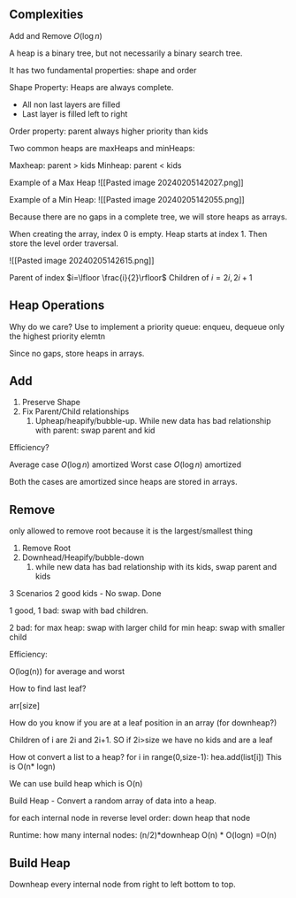## Complexities
Add and Remove $O(\log n)$


A heap is a binary tree, but not necessarily a binary search tree.

It has two fundamental properties: shape and order

Shape Property: Heaps are always complete.
- All non last layers are filled
- Last layer is filled left to right

Order property: parent always higher priority than kids

Two common heaps are maxHeaps and minHeaps:

Maxheap: parent > kids
Minheap: parent < kids

Example of a Max Heap
![[Pasted image 20240205142027.png]]

Example of a Min Heap:
![[Pasted image 20240205142055.png]]

Because there are no gaps in a complete tree, we will store heaps as arrays.

When creating the array, index 0 is empty. Heap starts at index 1. Then store the level order traversal.

![[Pasted image 20240205142615.png]]

Parent of index $i=\lfloor \frac{i}{2}\rfloor$
Children of $i=2i,2i+1$

## Heap Operations

Why do we care? Use to implement a priority queue: enqueu, dequeue only the highest priority elemtn

Since no gaps, store heaps in arrays.

## Add

1. Preserve Shape
2. Fix Parent/Child relationships
	1. Upheap/heapify/bubble-up. While new data has bad relationship with parent: swap parent and kid

Efficiency?

Average case $O(\log n)$ amortized
Worst case $O(\log n)$ amortized

Both the cases are amortized since heaps are stored in arrays.

## Remove

only allowed to remove root because it is the largest/smallest thing

1. Remove Root
2. Downhead/Heapify/bubble-down
	1. while new data has bad relationship with its kids, swap parent and kids


3 Scenarios
2 good kids -  No swap. Done

1 good, 1 bad: swap with bad children.

2 bad:
	for max heap: swap with larger child
	for min heap: swap with smaller child

Efficiency:

O(log(n)) for average and worst

How to find last leaf?

arr\[size\]

How do you know if you are at a leaf position in an array (for downheap?)

Children of i are 2i and 2i+1. SO if 2i>size we have no kids and are a leaf

How ot convert a list to a heap?
for i in range(0,size-1):
	hea.add(list\[i\])
This is O(n* logn)

We can use build heap which is O(n)

Build Heap - Convert a random array of data into a heap.

for each internal node in reverse level order:
	down heap that node

Runtime: how many internal nodes: (n/2)*downheap
O(n) * O(logn)
=O(n)

## Build Heap

Downheap every internal node from right to left bottom to top.

